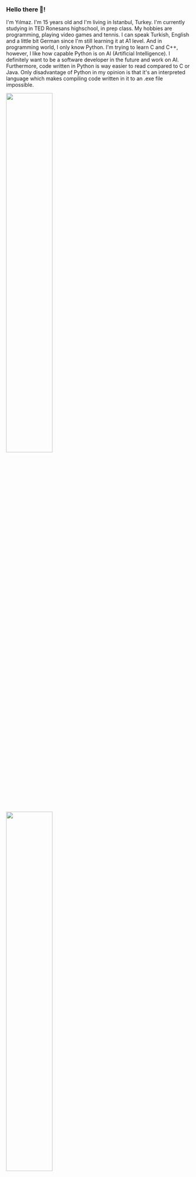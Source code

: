 ### Hello there 👋!

I'm Yılmaz. I'm 15 years old and I'm living in Istanbul, Turkey. I'm currently studying in TED Ronesans highschool, in prep class. My hobbies are programming, playing video games and tennis. I can speak Turkish, English and a little bit German since I'm still learning it at A1 level. And in programming world, I only know Python. I'm trying to learn C and C++, however, I like how capable Python is on AI (Artificial Intelligence). I definitely want to be a software developer in the future and work on AI. Furthermore, code written in Python is way easier to read compared to C or Java. Only disadvantage of Python in my opinion is that it's an interpreted language which makes compiling code written in it to an .exe file impossible.

<img src="https://github-readme-stats.vercel.app/api?username=Yilmaz4&show_icons=true&theme=dark&bg_color=0d1117&cache_seconds=1800&title_color=c7cfd8&text_color=c7cfd8&border_color=2e343b&include_all_commits=True&custom_title=My%20GitHub%20stats&hide=contribs,stars" width="50%"> <img src="https://github-readme-stats.vercel.app/api/wakatime?username=@Yilmaz4&show_icons=true&theme=dark&bg_color=0d1117&cache_seconds=1800&title_color=c7cfd8&text_color=c7cfd8&border_color=2e343b&include_all_commits=True&custom_title=My%20coding%20stats%20this%20week" width="50%">
